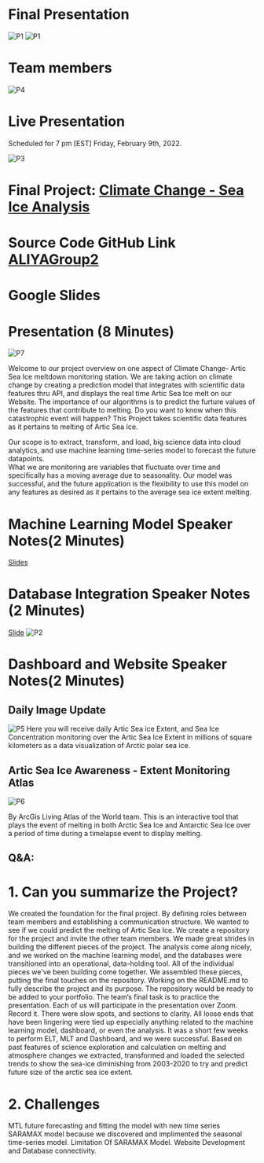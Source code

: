 
# Final Presentation 
![P1](https://github.com/ALIYA2Group/Mod20_Segment_4/blob/main/Pictures/P1.jpg)
![P1](https://github.com/ALIYA2Group/Mod20_Segment_4/blob/main/Pictures/P1.PNG)

# Team members 
![P4](https://github.com/ALIYA2Group/Mod20_Segment_4/blob/main/Pictures/P4.PNG)

# Live Presentation 
Scheduled for 7 pm [EST] Friday, February 9th, 2022. 

![P3](https://github.com/ALIYA2Group/Mod20_Segment_4/blob/main/Pictures/P3.PNG)

# Final Project: [Climate Change - Sea Ice Analysis](https://seaiceanalysis.appspot.com/)
# Source Code GitHub Link [ALIYAGroup2](https://github.com/ALIYA2Group)

# Google Slides

# Presentation (8 Minutes)
![P7](https://github.com/ALIYA2Group/Mod20_Segment_4/blob/main/Pictures/P7.PNG)

Welcome to our project overview on one aspect of Climate Change- Artic Sea Ice meltdown monitoring station. We are taking action on climate change by creating a prediction model that integrates with scientific data features thru API, and displays the real time Artic Sea Ice melt on our Website. The importance of our algorithms is to predict the furture values of the features that contribute to melting. 
Do you want to know when this catastrophic event will happen? This Project takes scientific data features as it pertains to melting of Artic Sea Ice. 

Our scope is to extract, transform, and load, big science data into cloud analytics, and use machine learning time-series model to forecast the future datapoints.  
What we are monitoring are variables that fluctuate over time and specifically has a moving average due to seasonality. Our model was successful, and the future application is the flexibility to use this model on any features as desired as it pertains to the average sea ice extent melting.  

# Machine Learning Model Speaker Notes(2 Minutes)
[Slides](https://docs.google.com/presentation/d/e/2PACX-1vTU8nhBTVIz_KSLN01zzD6-fK-YunX4blsvz-DwjapgQqs_POwJLEJBWkzrEW5h-C8shGaCReSjNGKS/embed?start=false&loop=false&delayms=15000)

# Database Integration Speaker Notes (2 Minutes)
[Slide](https://docs.google.com/presentation/d/e/2PACX-1vQ0AFT1H9r4fMRmOl4hKVJDNR87-qmHnjaFkaO2_cpQg13ukkOF0McZ7dscFhhqL2cclg_jVvtWTJui/pub?start=false&loop=false&delayms=3000)
![P2](https://github.com/ALIYA2Group/Mod20_Segment_4/blob/main/Pictures/P2.PNG)


# Dashboard and Website Speaker Notes(2 Minutes)

## Daily Image Update
![P5](https://github.com/ALIYA2Group/Mod20_Segment_4/blob/main/Pictures/P5.PNG)
Here you will receive daily Artic Sea ice Extent, and Sea Ice Concentration monitoring over the Artic Sea Ice Extent in millions of square kilometers as a data visualization of Arctic polar sea ice.
## Artic Sea Ice Awareness - Extent Monitoring Atlas
![P6](https://github.com/ALIYA2Group/Mod20_Segment_4/blob/main/Pictures/P6.PNG)

By ArcGis Living Atlas of the World team.
This is an interactive tool that plays the event of melting in both Arctic Sea Ice and Antarctic Sea Ice over a period of time during a timelapse event to display melting.


## Q&A:

# 1. Can you summarize the Project?  

We created the foundation for the final project. By defining roles between team members and establishing a communication structure. We wanted to see if we could predict the melting of Artic Sea Ice. We create a repository for the project and invite the other team members. We made great strides in building the different pieces of the project. The analysis come along nicely, and we worked on the machine learning model, and the databases were transitioned into an operational, data-holding tool. All of the individual pieces we've been building come together. We assembled these pieces, putting the final touches on the repository. Working on the README.md to fully describe the project and its purpose. The repository would be ready to be added to your portfolio. The team’s final task is to practice the presentation. Each of us will participate in the presentation over Zoom. Record it. There were slow spots, and sections to clarity. All loose ends that have been lingering were tied up especially anything related to the machine learning model, dashboard, or even the analysis. It was a short few weeks to perform ELT, MLT and Dashboard, and we were successful.  Based on past features of science exploration and calculation on melting and atmosphere changes we extracted, transformed and loaded the selected trends to  show the sea-ice diminishing from 2003-2020 to try and predict future  size of the arctic sea ice extent.

# 2. Challenges 

MTL future forecasting and fitting the model with new time series SARAMAX model because we discovered and implimented the seasonal time-series model. Limitation Of SARAMAX Model. Website Development and Database connectivity. 
